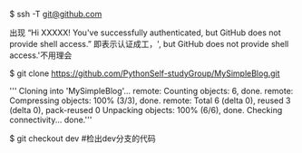 $ ssh -T git@github.com

出现 “Hi XXXXX! You've successfully authenticated, but GitHub does not provide shell access.”  即表示认证成工，', but GitHub does not provide shell access.'不用理会

$ git clone https://github.com/PythonSelf-studyGroup/MySimpleBlog.git

'''
Cloning into 'MySimpleBlog'...
remote: Counting objects: 6, done.
remote: Compressing objects: 100% (3/3), done.
remote: Total 6 (delta 0), reused 3 (delta 0), pack-reused 0
Unpacking objects: 100% (6/6), done.
Checking connectivity... done.'''

$ git checkout dev #检出dev分支的代码
